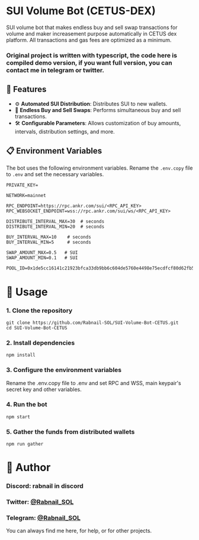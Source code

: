 
# SUI Volume Bot (CETUS-DEX)

SUI volume bot that makes endless buy and sell swap transactions for volume and maker increasement purpose automatically in CETUS dex platform. All transactions and gas fees are optimized as a minimum.

### Original project is written with typescript, the code here is compiled demo version, if you want full version, you can contact me in telegram or twitter. 

## 🌟 Features
- ⚙️ **Automated SUI Distribution**: Distributes SUI to new wallets.
- 🔄 **Endless Buy and Sell Swaps**: Performs simultaneous buy and sell transactions.
- 🛠️ **Configurable Parameters**: Allows customization of buy amounts, intervals, distribution settings, and more.

## 📋 Environment Variables

The bot uses the following environment variables. Rename the `.env.copy` file to `.env` and set the necessary variables.

```env
PRIVATE_KEY=

NETWORK=mainnet

RPC_ENDPOINT=https://rpc.ankr.com/sui/<RPC_API_KEY>
RPC_WEBSOCKET_ENDPOINT=wss://rpc.ankr.com/sui/ws/<RPC_API_KEY>

DISTRIBUTE_INTERVAL_MAX=30  # seconds
DISTRIBUTE_INTERVAL_MIN=20  # seconds

BUY_INTERVAL_MAX=10    # seconds
BUY_INTERVAL_MIN=5     # seconds

SWAP_AMOUNT_MAX=0.5   # SUI 
SWAP_AMOUNT_MIN=0.1   # SUI 

POOL_ID=0x1de5cc16141c21923bfca33db9bb6c604de5760e4498e75ecdfcf80d62fb5818
```

#  🚀 Usage
### 1. Clone the repository
```
git clone https://github.com/Rabnail-SOL/SUI-Volume-Bot-CETUS.git
cd SUI-Volume-Bot-CETUS
```
### 2. Install dependencies
```
npm install
```
### 3. Configure the environment variables

Rename the .env.copy file to .env and set RPC and WSS, main keypair's secret key and other variables.

### 4. Run the bot

```
npm start
```


### 5. Gather the funds from distributed wallets

```
npm run gather
```


# 👤 Author

### Discord: rabnail in discord

### Twitter: [@Rabnail_SOL](https://twitter.com/Rabnail_SOL)   

### Telegram: [@Rabnail_SOL](https://t.me/Rabnail_SOL)   


You can always find me here, for help, or for other projects.
